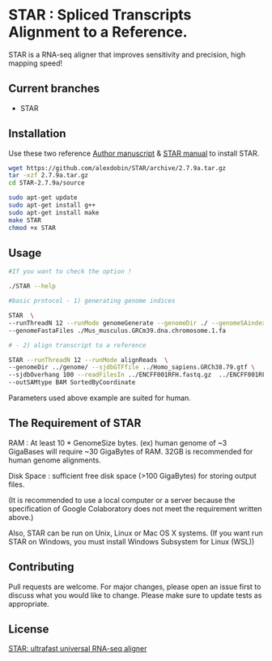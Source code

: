 # STAR : Spliced Transcripts Alignment to a Reference.
STAR is a RNA-seq aligner that improves sensitivity and precision, high mapping speed!

## Current branches
- STAR

## Installation
Use these two reference [Author manuscript](https://www.ncbi.nlm.nih.gov/pmc/articles/PMC4631051/) & [STAR manual](https://physiology.med.cornell.edu/faculty/skrabanek/lab/angsd/lecture_notes/STARmanual.pdf) to install STAR.

```bash
wget https://github.com/alexdobin/STAR/archive/2.7.9a.tar.gz
tar -xzf 2.7.9a.tar.gz
cd STAR-2.7.9a/source

sudo apt-get update
sudo apt-get install g++
sudo apt-get install make
make STAR
chmod +x STAR
```

## Usage

```bash
#If you want to check the option !

./STAR --help

#basic protocol - 1) generating genome indices

STAR  \
--runThreadN 12 --runMode genomeGenerate --genomeDir ./ --genomeSAindexNbases 12 \
--genomeFastaFiles ./Mus_musculus.GRCm39.dna.chromosome.1.fa

# - 2) align transcript to a reference

STAR --runThreadN 12 --runMode alignReads  \
--genomeDir ../genome/ --sjdbGTFfile ../Homo_sapiens.GRCh38.79.gtf \
--sjdbOverhang 100 --readFilesIn ../ENCFF001RFH.fastq.gz  ../ENCFF001RFG.fastq.gz  \
--outSAMtype BAM SortedByCoordinate
```
Parameters used above example are suited for human.

## The Requirement of STAR
RAM : At least 10 * GenomeSize bytes. 
(ex) human genome of ~3 GigaBases will require ~30 GigaBytes of RAM. 32GB is recommended for human genome alignments.

Disk Space : sufficient free disk space (>100 GigaBytes) for storing output files.

(It is recommended to use a local computer or a server because the specification of Google Colaboratory does not meet the requirement written above.)

Also, STAR can be run on Unix, Linux or Mac OS X systems.
(If you want run STAR on Windows, you must install Windows Subsystem for Linux (WSL))

## Contributing
Pull requests are welcome. 
For major changes, please open an issue first to discuss what you would like to change.
Please make sure to update tests as appropriate.

## License
[STAR: ultrafast universal RNA-seq aligner](https://doi.org/10.1093/bioinformatics/bts635)
